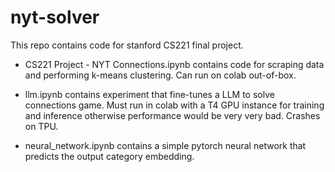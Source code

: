 # nyt-solver
This repo contains code for stanford CS221 final project.

- CS221 Project - NYT Connections.ipynb
  contains code for scraping data and performing k-means clustering. Can run on colab out-of-box.

- llm.ipynb
  contains experiment that fine-tunes a LLM to solve connections game. Must run in colab with a T4 GPU instance for training and inference otherwise performance would be very very bad. Crashes on TPU.

- neural_network.ipynb
  contains a simple pytorch neural network that predicts the output category embedding.
